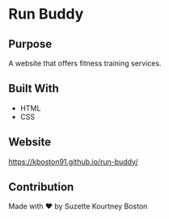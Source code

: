 # Run Buddy

## Purpose
A website that offers fitness training services.

## Built With
* HTML
* CSS

## Website
https://kboston91.github.io/run-buddy/

## Contribution
Made with ❤️ by Suzette Kourtney Boston
